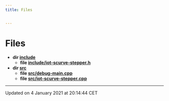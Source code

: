 ```yaml
---
title: Files


---
```


# Files



* **dir [include](https://github.com/devel0/iot-stepper-motor/tree/main/data/api/Files/dir_d44c64559bbebec7f509842c48db8b23.md#dir-include)** 
    * **file [include/iot-scurve-stepper.h](https://github.com/devel0/iot-stepper-motor/tree/main/data/api/Files/iot-scurve-stepper_8h.md#file-iot-scurve-stepper.h)** 
* **dir [src](https://github.com/devel0/iot-stepper-motor/tree/main/data/api/Files/dir_68267d1309a1af8e8297ef4c3efbcdba.md#dir-src)** 
    * **file [src/debug-main.cpp](https://github.com/devel0/iot-stepper-motor/tree/main/data/api/Files/debug-main_8cpp.md#file-debug-main.cpp)** 
    * **file [src/iot-scurve-stepper.cpp](https://github.com/devel0/iot-stepper-motor/tree/main/data/api/Files/iot-scurve-stepper_8cpp.md#file-iot-scurve-stepper.cpp)** 



-------------------------------

Updated on  4 January 2021 at 20:14:44 CET
